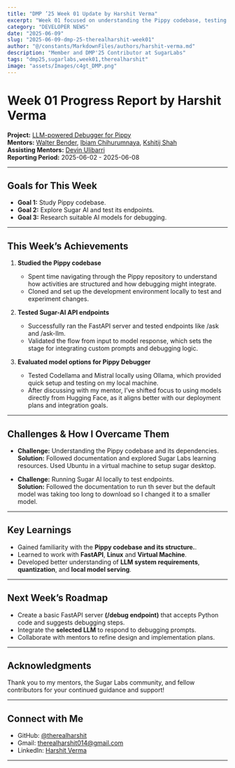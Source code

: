```yaml
---
title: "DMP ’25 Week 01 Update by Harshit Verma"
excerpt: "Week 01 focused on understanding the Pippy codebase, testing Sugar-AI endpoints, and evaluating AI models for the debugger."
category: "DEVELOPER NEWS"
date: "2025-06-09"
slug: "2025-06-09-dmp-25-therealharshit-week01"
author: "@/constants/MarkdownFiles/authors/harshit-verma.md"
description: "Member and DMP'25 Contributor at SugarLabs"
tags: "dmp25,sugarlabs,week01,therealharshit"
image: "assets/Images/c4gt_DMP.png"
---
```


<!-- markdownlint-disable -->

# Week 01 Progress Report by Harshit Verma

**Project:** [LLM-powered Debugger for Pippy](https://github.com/sugarlabs/Pippy/issues/95)  
**Mentors:** [Walter Bender](https://github.com/walterbender), [Ibiam Chihurumnaya](https://github.com/chimosky), [Kshitij Shah](https://github.com/kshitijdshah99)  
**Assisting Mentors:** [Devin Ulibarri](https://github.com/pikurasa)  
**Reporting Period:** 2025-06-02 - 2025-06-08  

---

## Goals for This Week

- **Goal 1:** Study Pippy codebase.
- **Goal 2:** Explore Sugar AI and test its endpoints.
- **Goal 3:** Research suitable AI models for debugging.

---

## This Week’s Achievements

1. **Studied the Pippy codebase**  
   - Spent time navigating through the Pippy repository to understand how activities are structured and how debugging might integrate.
   - Cloned and set up the development environment locally to test and experiment changes.
2. **Tested Sugar-AI API endpoints**  
   - Successfully ran the FastAPI server and tested endpoints like /ask and /ask-llm.
   - Validated the flow from input to model response, which sets the stage for integrating custom prompts and debugging logic.

3. **Evaluated model options for Pippy Debugger**  
   - Tested Codellama and Mistral locally using Ollama, which provided quick setup and testing on my local machine.
   - After discussing with my mentor, I’ve shifted focus to using models directly from Hugging Face, as it aligns better with our deployment plans and integration goals.

---

## Challenges & How I Overcame Them

- **Challenge:** Understanding the Pippy codebase and its dependencies.  
  **Solution:** Followed documentation and explored Sugar Labs learning resources. Used Ubuntu in a virtual machine to setup sugar desktop.

- **Challenge:** Running Sugar AI locally to test endpoints.  
  **Solution:** Followed the documentation to run th sever but the default model was taking too long to download so I changed it to a smaller model.

---

## Key Learnings

- Gained familiarity with the **Pippy codebase and its structure.**.
- Learned to work with **FastAPI**, **Linux** and **Virtual Machine**.
- Developed better understanding of **LLM system requirements**, **quantization**, and **local model serving**.

---

## Next Week’s Roadmap

- Create a basic FastAPI server **(/debug endpoint)** that accepts Python code and suggests debugging steps.
- Integrate the **selected LLM** to respond to debugging prompts.
- Collaborate with mentors to refine design and implementation plans.

---

## Acknowledgments

Thank you to my mentors, the Sugar Labs community, and fellow contributors for your continued guidance and support!

---

## Connect with Me

- GitHub: [@therealharshit](https://github.com/therealharshit)
- Gmail: [therealharshit014@gmail.com](mailto:therealharshit014@gmail.com)
- LinkedIn: [Harshit Verma](https://www.linkedin.com/in/therealharshit/)

---
